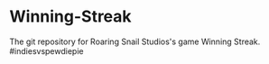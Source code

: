 Winning-Streak
==============

The git repository for Roaring Snail Studios's game Winning Streak. #indiesvspewdiepie
